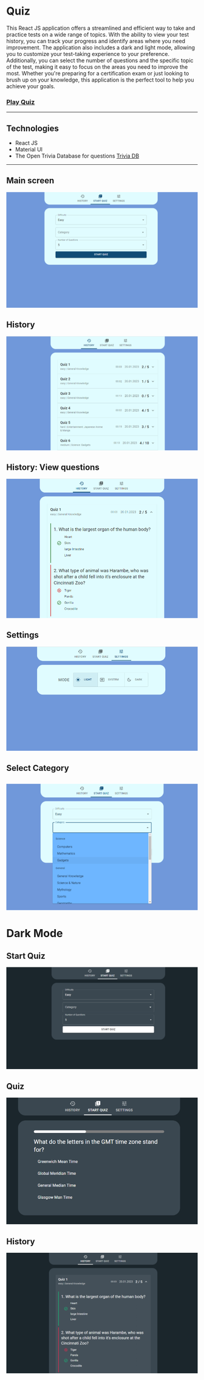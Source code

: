 # Quiz

This React JS application offers a streamlined and efficient way to take and practice tests on a wide range of topics. 
With the ability to view your test history, you can track your progress and identify areas where you need improvement. 
The application also includes a dark and light mode, allowing you to customize your test-taking experience to your preference. 
Additionally, you can select the number of questions and the specific topic of the test, making it easy to focus on the areas you need to improve the most. 
Whether you're preparing for a certification exam or just looking to brush up on your knowledge, this application is the perfect tool to help you achieve your goals.  

### <a href="https://stormpero.github.io/Quiz/" target="_blank">Play Quiz</a>

---
## Technologies  
- React JS  
- Material UI
- The Open Trivia Database for questions <a href="https://opentdb.com" target="_blank">Trivia DB</a>
---

## Main screen
![Main_Screen](images/Main_Screen.png)
## History
![History](images/History.png)
## History: View questions
![History_View](images/History_View.png)
## Settings
![Settings](images/Settings.png)
## Select Category
![Select_Category](images/Select_Category.png)
---
# Dark Mode

## Start Quiz
![Меню](images/Dark_Mode.png)
## Quiz
![Меню](images/Quiz_Dark.png)
## History
![Меню](images/History_Dark.png)
